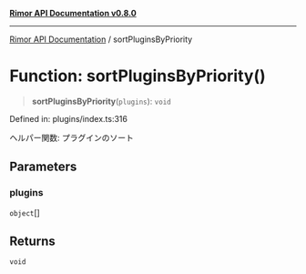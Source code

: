 [**Rimor API Documentation v0.8.0**](../README.md)

***

[Rimor API Documentation](../globals.md) / sortPluginsByPriority

# Function: sortPluginsByPriority()

> **sortPluginsByPriority**(`plugins`): `void`

Defined in: plugins/index.ts:316

ヘルパー関数: プラグインのソート

## Parameters

### plugins

`object`[]

## Returns

`void`
